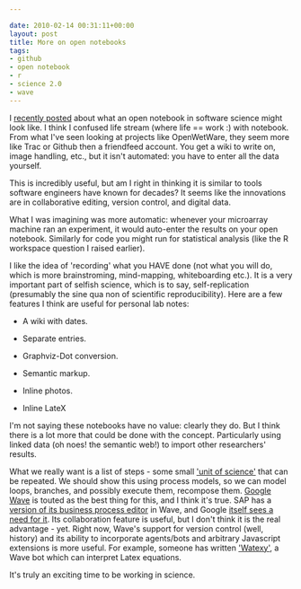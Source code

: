 ```yaml
---

date: 2010-02-14 00:31:11+00:00
layout: post
title: More on open notebooks
tags:
- github
- open notebook
- r
- science 2.0
- wave
---
```


I [recently posted](http://neilernst.net/2010/01/28/thoughts-on-open-notebooks-for-software-scientists/) about what an open notebook in software science might look like. I think I confused life stream (where life == work :) with notebook. From what I've seen looking at projects like OpenWetWare, they seem more like Trac or Github then a friendfeed account. You get a wiki to write on, image handling, etc., but it isn't automated: you have to enter all the data yourself.

This is incredibly useful, but am I right in thinking it is similar to tools software engineers have known for decades? It seems like the innovations are in collaborative editing, version control, and digital data.

What I was imagining was more automatic: whenever your microarray machine ran an experiment, it would auto-enter the results on your open notebook. Similarly for code you might run for statistical analysis (like the R workspace question I raised earlier).

I like the idea of 'recording' what you HAVE done (not what you will do, which is more brainstroming, mind-mapping, whiteboarding etc.). It is a very important part of selfish science, which is to say, self-replication (presumably the sine qua non of scientific reproducibility). Here are a few features I think are useful for personal lab notes:




  * A wiki with dates. 


  * Separate entries. 


  * Graphviz-Dot conversion. 


  * Semantic markup. 


  * Inline photos.


  * Inline LateX


I'm not saying these notebooks have no value: clearly they do. But I think there is a lot more that could be done with the concept. Particularly using linked data (oh noes! the semantic web!) to import other researchers' results.

What we really want is a list of steps - some small ['unit of science'](http://friendfeed.com/axiomsofchoice/85b96f76/whats-smallest-possible-scientific-artefact) that can be repeated. We should show this using process models, so we can model loops, branches, and possibly execute them, recompose them. [Google Wave](http://wave.google.com/) is touted as the best thing for this, and I think it's true. SAP has a [version of its business process editor](http://www.sapweb20.com/blog/2009/10/sap’s-gravity-prototype-business-collaboration-using-google-wave/) in Wave, and Google [itself sees a need for it](http://www.whatisgooglewave.com/2010/02/11/my-extension-wish-workflow-in-wave/).  Its collaboration feature is useful, but I don't think it is the real advantage - yet. Right now, Wave's support for version control (well, history) and its ability to incorporate agents/bots and arbitrary Javascript extensions is more useful. For example, someone has written ['Watexy'](http://www.scienco.org/2009/watexy-latex-robot-for-google-wave/), a Wave bot which can interpret Latex equations.

It's truly an exciting time to be working in science. 
